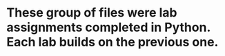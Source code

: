 # These group of files were lab assignments completed in Python.  Each lab builds on the previous one. 
